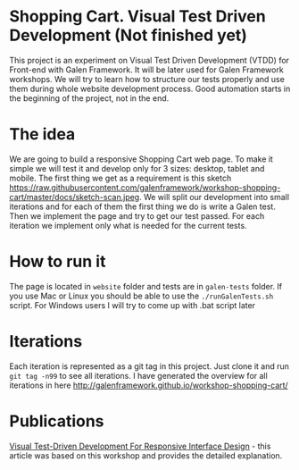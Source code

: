 Shopping Cart. Visual Test Driven Development (Not finished yet)
======================

This project is an experiment on Visual Test Driven Development (VTDD) for Front-end with Galen Framework. It will be later used for Galen Framework workshops.
We will try to learn how to structure our tests properly and use them during whole website development process. Good automation starts in the beginning of the project, not in the end.


The idea
=============

We are going to build a responsive Shopping Cart web page. To make it simple we will test it and develop only for 3 sizes: desktop, tablet and mobile.
The first thing we get as a requirement is this sketch https://raw.githubusercontent.com/galenframework/workshop-shopping-cart/master/docs/sketch-scan.jpeg.
We will split our development into small iterations and for each of them the first thing we do is write a Galen test. Then we implement the page and try to get our test passed. For each iteration we implement only what is needed for the current tests.


How to run it
=============

The page is located in ```website``` folder and tests are in ```galen-tests``` folder. If you use Mac or Linux you should be able to use the ```./runGalenTests.sh``` script. For Windows users I will try to come up with .bat script later


Iterations
===============

Each iteration is represented as a git tag in this project. Just clone it and run ```git tag -n99``` to see all iterations.
I have generated the overview for all iterations in here http://galenframework.github.io/workshop-shopping-cart/


Publications
===============
[Visual Test-Driven Development For Responsive Interface Design](http://www.smashingmagazine.com/2015/04/07/visual-test-driven-development-responsive-interface-design/) - this article was based on this workshop and provides the detailed explanation.


